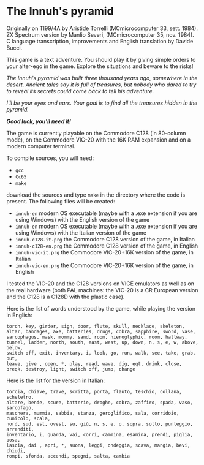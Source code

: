 # The Innuh's pyramid

Originally on TI99/4A by Aristide Torrelli (MCmicrocomputer 33, sett. 1984).
ZX Spectrum version by Manlio Severi, (MCmicrocomputer 35, nov. 1984).
C language transcription, improvements and English translation by Davide Bucci.

This game is a text adventure. You should play it by giving simple orders to your alter-ego in the game. Explore the situations and beware to the risks!

*The Innuh's pyramid was built three thousand years ago, somewhere in the desert.*
*Ancient tales say it is full of treasures, but nobody who dared to try to
reveal its secrets could come back to tell his adventure.*

*I'll be your eyes and ears.*
*Your goal is to find all the treasures hidden in the pyramid.*

*__Good luck, you'll need it!__*

The game is currently playable on the Commodore C128 (in 80-column mode), on the Commodore VIC-20 with the 16K RAM expansion and on a modern computer terminal.

To compile sources, you will need:

* `gcc`
* `Cc65`
* `make`

download the sources and type `make` in the directory where the code is present.
The following files will be created:

* `innuh-en` modern OS executable (maybe with a .exe extension if you are using Windows) with the English version of the game
* `innuh-en` modern OS executable (maybe with a .exe extension if you are using Windows) with the Italian version of the game
* `innuh-c128-it.prg` the Commodore C128 version of the game, in Italian
* `innuh-c128-en.prg` the Commodore C128 version of the game, in English
* `innuh-vic-it.prg` the Commodore VIC-20+16K version of the game, in Italian
* `innuh-vic-en.prg` the Commodore VIC-20+16K version of the game, in English

I tested the VIC-20 and the C128 versions on VICE emulators as well as on the real hardware (both PAL machines: the VIC-20 is a CR European version and the C128 is a C128D with the plastic case).

Here is the list of words understood by the game, while playing the version in English:
```
torch, key, girder, sign, door, flute, skull, necklace, skeleton,
altar, bandages, axe, batteries, drugs, cobra, sapphire, sword, vase,
sarcophagus, mask, mommy, sand, room, hieroglyphic, room, hallway,
tunnel, ladder, north, south, east, west, up, down, n, s, e, w, above, below,
switch off, exit, inventary, i, look, go, run, walk, see, take, grab, put, 
leave, give , open, *, play, read, wave, dig, eqt, drink, close,
breqk, destroy, light, switch off, jump, change
```

Here is the list for the version in Italian:
```
torcia, chiave, trave, scritta, porta, flauto, teschio, collana, scheletro,
altare, bende, scure, batterie, droghe, cobra, zaffiro, spada, vaso, sarcofago,
maschera, mummia, sabbia, stanza, geroglifico, sala, corridoio, cunicolo, scala,
nord, sud, est, ovest, su, giù, n, s, e, o, sopra, sotto, punteggio, arrenditi,
inventario, i, guarda, vai, corri, cammina, esamina, prendi, piglia, posa, 
lascia, dai , apri, *, suona, leggi, ondeggia, scava, mangia, bevi, chiudi,
rompi, sfonda, accendi, spegni, salta, cambia
```



